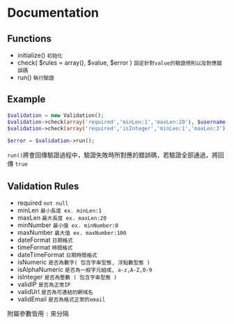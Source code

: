 # Documentation

## Functions
- initialize() `初始化`
- check( $rules = array(), $value, $error  ) `設定針對value的驗證規則以及對應錯誤碼`
- run() `執行驗證`

## Example
```php
$validation = new Validation();
$validation->check(array('required','minLen:1','maxLen:20'), $username, 'Invalid Username!');
$validation->check(array('required','isInteger','minLen:1','maxLen:3'), $age, 'Invalid Age');

$error = $validation->run();
```
`run()`將會回傳驗證過程中，驗證失敗時所對應的錯誤碼，若驗證全部通過，將回傳 `true`

## Validation Rules
- required `not null`
- minLen `最小長度 ex. minLen:1`
- maxLen `最大長度 ex. maxLen:20`
- minNumber `最小值 ex. minNumber:0`
- maxNumber `最大值 ex. maxNumber:100`
- dateFormat `日期格式`
- timeFormat `時間格式`
- dateTimeFormat `日期時間格式`
- isNumeric `是否為數字( 包含字串型態, 浮點數型態 )`
- isAlphaNumeric `是否為一般字元組成, a-z,A-Z,0-9`
- isInteger `是否為整數 ( 包含字串型態 )`
- validIP `是否為正常IP`
- validUrl `是否為可連結的網域名`
- validEmail `是否為格式正常的email`

附屬參數皆用 `:` 來分隔
